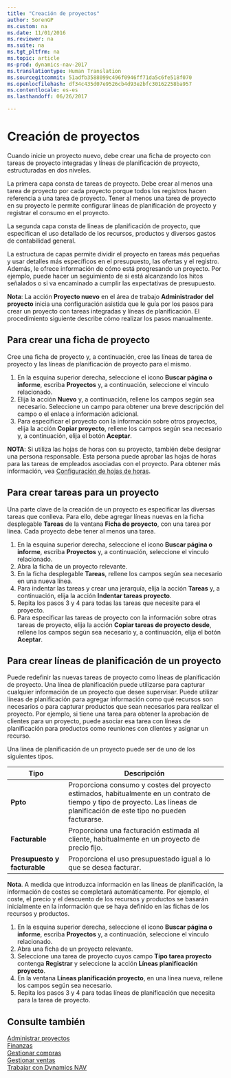 ```yaml
---
title: "Creación de proyectos"
author: SorenGP
ms.custom: na
ms.date: 11/01/2016
ms.reviewer: na
ms.suite: na
ms.tgt_pltfrm: na
ms.topic: article
ms-prod: dynamics-nav-2017
ms.translationtype: Human Translation
ms.sourcegitcommit: 51adfb3588099c496f0946ff71da5c6fe518f070
ms.openlocfilehash: df34c435d07e9526cb4d93e2bfc30162258ba957
ms.contentlocale: es-es
ms.lasthandoff: 06/26/2017

---
```


# <a name="how-to-create-jobs"></a>Creación de proyectos
Cuando inicie un proyecto nuevo, debe crear una ficha de proyecto con tareas de proyecto integradas y líneas de planificación de proyecto, estructuradas en dos niveles.  

La primera capa consta de tareas de proyecto. Debe crear al menos una tarea de proyecto por cada proyecto porque todos los registros hacen referencia a una tarea de proyecto. Tener al menos una tarea de proyecto en su proyecto le permite configurar líneas de planificación de proyecto y registrar el consumo en el proyecto.

La segunda capa consta de líneas de planificación de proyecto, que especifican el uso detallado de los recursos, productos y diversos gastos de contabilidad general.

La estructura de capas permite dividir el proyecto en tareas más pequeñas y usar detalles más específicos en el presupuesto, las ofertas y el registro. Además, le ofrece información de cómo está progresando un proyecto. Por ejemplo, puede hacer un seguimiento de si está alcanzando los hitos señalados o si va encaminado a cumplir las expectativas de presupuesto.

**Nota**: La acción **Proyecto nuevo** en el área de trabajo **Administrador del proyecto** inicia una configuración asistida que le guía por los pasos para crear un proyecto con tareas integradas y líneas de planificación. El procedimiento siguiente describe cómo realizar los pasos manualmente.

## <a name="to-create-a-job-card"></a>Para crear una ficha de proyecto
Cree una ficha de proyecto y, a continuación, cree las líneas de tarea de proyecto y las líneas de planificación de proyecto para el mismo.

1. En la esquina superior derecha, seleccione el icono **Buscar página o informe**, escriba **Proyectos** y, a continuación, seleccione el vínculo relacionado.  
2. Elija la acción **Nuevo** y, a continuación, rellene los campos según sea necesario. Seleccione un campo para obtener una breve descripción del campo o el enlace a información adicional.
3. Para especificar el proyecto con la información sobre otros proyectos, elija la acción **Copiar proyecto**, rellene los campos según sea necesario y, a continuación, elija el botón **Aceptar**.

**NOTA**: Si utiliza las hojas de horas con su proyecto, también debe designar una persona responsable. Esta persona puede aprobar las hojas de horas para las tareas de empleados asociadas con el proyecto. Para obtener más información, vea [Configuración de hojas de horas](projects-how-setup-time-sheets.md).

## <a name="to-create-tasks-for-a-job"></a>Para crear tareas para un proyecto  
Una parte clave de la creación de un proyecto es especificar las diversas tareas que conlleva. Para ello, debe agregar líneas nuevas en la ficha desplegable **Tareas** de la ventana **Ficha de proyecto**, con una tarea por línea. Cada proyecto debe tener al menos una tarea.

1. En la esquina superior derecha, seleccione el icono **Buscar página o informe**, escriba **Proyectos** y, a continuación, seleccione el vínculo relacionado.
2. Abra la ficha de un proyecto relevante.
3. En la ficha desplegable **Tareas**, rellene los campos según sea necesario en una nueva línea.
4. Para indentar las tareas y crear una jerarquía, elija la acción **Tareas** y, a continuación, elija la acción **Indentar tareas proyecto**.
5. Repita los pasos 3 y 4 para todas las tareas que necesite para el proyecto.
6. Para especificar las tareas de proyecto con la información sobre otras tareas de proyecto, elija la acción **Copiar tareas de proyecto desde**, rellene los campos según sea necesario y, a continuación, elija el botón **Aceptar**.

## <a name="to-create-planning-lines-for-a-job"></a>Para crear líneas de planificación de un proyecto  
Puede redefinir las nuevas tareas de proyecto como líneas de planificación de proyecto. Una línea de planificación puede utilizarse para capturar cualquier información de un proyecto que desee supervisar. Puede utilizar líneas de planificación para agregar información como qué recursos son necesarios o para capturar productos que sean necesarios para realizar el proyecto. Por ejemplo, si tiene una tarea para obtener la aprobación de clientes para un proyecto, puede asociar esa tarea con líneas de planificación para productos como reuniones con clientes y asignar un recurso.  

Una línea de planificación de un proyecto puede ser de uno de los siguientes tipos.  

|Tipo|Descripción|
|----|-----------|
|**Ppto**|Proporciona consumo y costes del proyecto estimados, habitualmente en un contrato de tiempo y tipo de proyecto. Las líneas de planificación de este tipo no pueden facturarse.|
|**Facturable**|Proporciona una facturación estimada al cliente, habitualmente en un proyecto de precio fijo.|
|**Presupuesto y facturable**|Proporciona el uso presupuestado igual a lo que se desea facturar.|  

**Nota**. A medida que introduzca información en las líneas de planificación, la información de costes se completará automáticamente. Por ejemplo, el coste, el precio y el descuento de los recursos y productos se basarán inicialmente en la información que se haya definido en las fichas de los recursos y productos.

1. En la esquina superior derecha, seleccione el icono **Buscar página o informe**, escriba **Proyectos** y, a continuación, seleccione el vínculo relacionado.
2. Abra una ficha de un proyecto relevante.
3. Seleccione una tarea de proyecto cuyos campo **Tipo tarea proyecto** contenga **Registrar** y seleccione la acción **Líneas planificación proyecto**.  
4. En la ventana **Líneas planificación proyecto**, en una línea nueva, rellene los campos según sea necesario.
5. Repita los pasos 3 y 4 para todas líneas de planificación que necesita para la tarea de proyecto.

## <a name="see-also"></a>Consulte también
[Administrar proyectos](projects-manage-projects.md)  
[Finanzas](finance-setup.md)  
[Gestionar compras](purchasing-manage-purchasing.md)         
[Gestionar ventas](sales-manage-sales.md)      
[Trabajar con Dynamics NAV](ui-work-product.md)  

